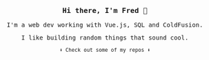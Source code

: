 <h3 align="center"><samp>Hi there, I'm Fred 👋</samp></h3>

<p align="center"><samp>I'm a web dev working with Vue.js, SQL and ColdFusion.</samp></p>
<p align="center"><samp>I like building random things that sound cool.</samp></p>

<p align="center"><small><samp>⬇️ Check out some of my repos ⬇️ </samp></small></p>
